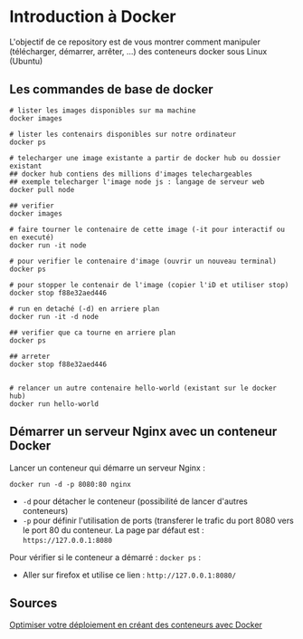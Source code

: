 # Introduction à Docker

L'objectif de ce repository est de vous montrer comment manipuler (télécharger, démarrer, arrêter, ...) des conteneurs docker sous Linux (Ubuntu)


## Les commandes de base de docker
```
# lister les images disponibles sur ma machine
docker images

# lister les contenairs disponibles sur notre ordinateur
docker ps

# telecharger une image existante a partir de docker hub ou dossier existant
## docker hub contiens des millions d'images telechargeables
## exemple telecharger l'image node js : langage de serveur web
docker pull node

## verifier
docker images

# faire tourner le contenaire de cette image (-it pour interactif ou en executé)
docker run -it node 

# pour verifier le contenaire d'image (ouvrir un nouveau terminal)
docker ps

# pour stopper le contenair de l'image (copier l'iD et utiliser stop)
docker stop f88e32aed446

# run en detaché (-d) en arriere plan
docker run -it -d node

## verifier que ca tourne en arriere plan
docker ps

## arreter 
docker stop f88e32aed446


# relancer un autre contenaire hello-world (existant sur le docker hub)
docker run hello-world
```

## Démarrer un serveur Nginx avec un conteneur Docker
Lancer un conteneur qui démarre un serveur Nginx :
```
docker run -d -p 8080:80 nginx
```

* `-d` pour détacher le conteneur (possibilité de lancer d'autres conteneurs)
* `-p` pour définir l'utilisation de ports (transferer le trafic du port 8080 vers le port 80 du conteneur. La page par défaut est : `https://127.0.0.1:8080`

Pour vérifier si le conteneur a démarré : `docker ps` :
* Aller sur firefox et utilise ce lien : `http://127.0.0.1:8080/`

## Sources
[Optimiser votre déploiement en créant des conteneurs avec Docker]()
